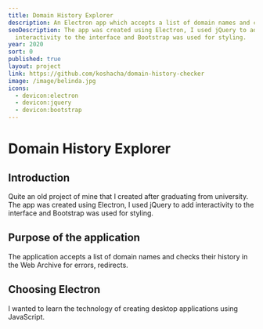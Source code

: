 ```yaml
---
title: Domain History Explorer
description: An Electron app which accepts a list of domain names and checks their history in the Web Archive for errors, redirects etc.
seoDescription: The app was created using Electron, I used jQuery to add
  interactivity to the interface and Bootstrap was used for styling.
year: 2020
sort: 0
published: true
layout: project
link: https://github.com/koshacha/domain-history-checker
image: /image/belinda.jpg
icons:
  - devicon:electron
  - devicon:jquery
  - devicon:bootstrap
---
```


# Domain History Explorer

## Introduction

Quite an old project of mine that I created after graduating from university. The app was created using Electron, I used jQuery to add interactivity to the interface and Bootstrap was used for styling.

## **Purpose of the application**

The application accepts a list of domain names and checks their history in the Web Archive for errors, redirects.

## **Choosing Electron**

I wanted to learn the technology of creating desktop applications using JavaScript.
